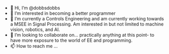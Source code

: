 - 👋 Hi, I’m @dobbsdobbs
- 👀 I’m interested in becoming a better programmer
- 🌱 I’m currently a Controls Engineering and am currently working towards a MSEE in Signal Processing. Am interested in but not limited to machine vision, robotics, and AI.
- 💞️ I’m looking to collaborate on... practically anything at this point- to have more exposure to the world of EE and programming.
- 📫 How to reach me ...

<!---
dobbsdobbs/dobbsdobbs is a ✨ special ✨ repository because its `README.md` (this file) appears on your GitHub profile.
You can click the Preview link to take a look at your changes.
--->
